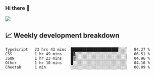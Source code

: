 ### Hi there 👋
<img align="center" src="https://github-readme-stats.vercel.app/api?username=Tumao727&show_icons=true&hide_title=true&theme=dracula" />


## 📈 Weekly development breakdown
<!--START_SECTION:waka-->

```text
TypeScript   23 hrs 43 mins  █████████████████████░░░░   84.27 %
CSS          1 hr 49 mins    █▓░░░░░░░░░░░░░░░░░░░░░░░   06.51 %
JSON         1 hr 23 mins    █▒░░░░░░░░░░░░░░░░░░░░░░░   04.96 %
Other        1 hr 10 mins    █░░░░░░░░░░░░░░░░░░░░░░░░   04.16 %
Cheetah      1 min           ░░░░░░░░░░░░░░░░░░░░░░░░░   00.09 %
```

<!--END_SECTION:waka-->